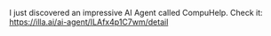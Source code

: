 I just discovered an impressive AI Agent called CompuHelp. Check it: https://illa.ai/ai-agent/ILAfx4p1C7wm/detail
